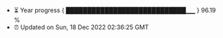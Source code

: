 - ⏳ Year progress { ████████████████████████████▁▁ } 96.19 %
- ⏰ Updated on Sun, 18 Dec 2022 02:36:25 GMT

